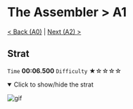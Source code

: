# The Assembler > A1

[< Back (A0)](https://github.com/Doublevil/scbspeedrun/blob/main/levels/A/A0.md) | [Next (A2) >](https://github.com/Doublevil/scbspeedrun/blob/main/levels/A/A2.md)

## Strat

`Time` **00:06.500** `Difficulty` ★☆☆☆☆
<details open>
  <summary>Click to show/hide the strat</summary>

  ![gif](https://github.com/Doublevil/scbspeedrun/blob/main/media/levels/A/A1_Strat.webp)
</details>
